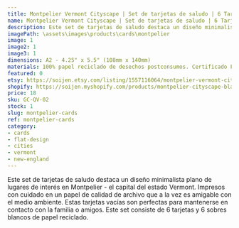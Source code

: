 ```yaml
---
title: Montpelier Vermont Cityscape | Set de tarjetas de saludo | 6 Tarjetas A2 y Sobres
name: Montpelier Vermont Cityscape | Set de tarjetas de saludo | 6 Tarjetas A2 y Sobres
description: Este set de tarjetas de saludo destaca un diseño minimalista plano de lugares de interés en Montpelier - el capital del estado Vermont. Impresos con cuidado en un papel de calidad de archivo que a la vez es amigable con el medio ambiente.
imagePath: \assets\images\products\cards\montpelier
image: 1
image2: 1
image3: 1
dimensions: A2 - 4.25" x 5.5" (108mm x 140mm)
materials: 100% papel reciclado de desechos postconsumos. Certificado FSC.
featured: 0
etsy: https://soijen.etsy.com/listing/1557116064/montpelier-vermont-cityscape-blank-note?utm_source=Copy&utm_medium=ListingManager&utm_campaign=Share&utm_term=so.lmsm&share_time=1695260964585
shopify: https://soijen.myshopify.com/products/montpelier-cityscape-blank-greeting-card-set
price: 18
sku: GC-QV-02
stock: 1
slug: montpelier-cards
ref: montpelier-cards
category:
- cards
- flat-design
- cities
- vermont
- new-england
---
```

Este set de tarjetas de saludo destaca un diseño minimalista plano de lugares de interés en Montpelier - el capital del estado Vermont. Impresos con cuidado en un papel de calidad de archivo que a la vez es amigable con el medio ambiente. Estas tarjetas vacías son perfectas para mantenerse en contacto con la familia o amigos. Este set consiste de 6 tarjetas y 6 sobres blancos de papel reciclado.
